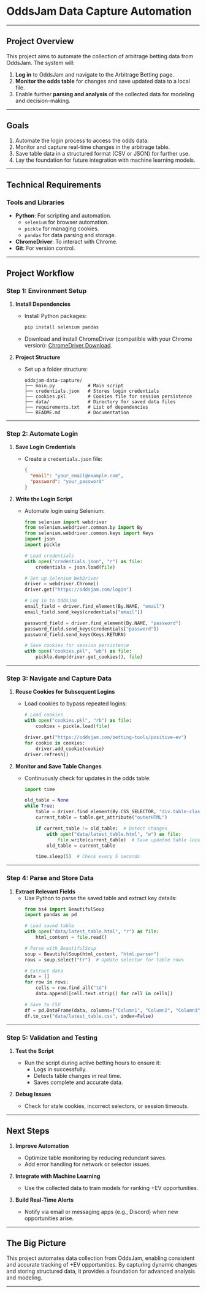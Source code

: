 # **OddsJam Data Capture Automation**

---

## **Project Overview**

This project aims to automate the collection of arbitrage betting data from OddsJam. The system will:
1. **Log in** to OddsJam and navigate to the Arbitrage Betting page.
2. **Monitor the odds table** for changes and save updated data to a local file.
3. Enable further **parsing and analysis** of the collected data for modeling and decision-making.

---

## **Goals**

1. Automate the login process to access the odds data.  
2. Monitor and capture real-time changes in the arbitrage table.  
3. Save table data in a structured format (CSV or JSON) for further use.  
4. Lay the foundation for future integration with machine learning models.

---

## **Technical Requirements**

### **Tools and Libraries**
- **Python**: For scripting and automation.
  - `selenium` for browser automation.
  - `pickle` for managing cookies.
  - `pandas` for data parsing and storage.
- **ChromeDriver**: To interact with Chrome.
- **Git**: For version control.

---

## **Project Workflow**

### **Step 1: Environment Setup**

1. **Install Dependencies**  
   - Install Python packages:
     ```bash
     pip install selenium pandas
     ```
   - Download and install ChromeDriver (compatible with your Chrome version):
     [ChromeDriver Download](https://chromedriver.chromium.org/downloads).

2. **Project Structure**
   - Set up a folder structure:
     ```
     oddsjam-data-capture/
     ├── main.py            # Main script
     ├── credentials.json   # Stores login credentials
     ├── cookies.pkl        # Cookies file for session persistence
     ├── data/              # Directory for saved data files
     ├── requirements.txt   # List of dependencies
     └── README.md          # Documentation
     ```

---

### **Step 2: Automate Login**

1. **Save Login Credentials**
   - Create a `credentials.json` file:
     ```json
     {
       "email": "your_email@example.com",
       "password": "your_password"
     }
     ```

2. **Write the Login Script**
   - Automate login using Selenium:
     ```python
     from selenium import webdriver
     from selenium.webdriver.common.by import By
     from selenium.webdriver.common.keys import Keys
     import json
     import pickle

     # Load credentials
     with open("credentials.json", "r") as file:
         credentials = json.load(file)

     # Set up Selenium WebDriver
     driver = webdriver.Chrome()
     driver.get("https://oddsjam.com/login")

     # Log in to OddsJam
     email_field = driver.find_element(By.NAME, "email")
     email_field.send_keys(credentials["email"])

     password_field = driver.find_element(By.NAME, "password")
     password_field.send_keys(credentials["password"])
     password_field.send_keys(Keys.RETURN)

     # Save cookies for session persistence
     with open("cookies.pkl", "wb") as file:
         pickle.dump(driver.get_cookies(), file)
     ```

---

### **Step 3: Navigate and Capture Data**

1. **Reuse Cookies for Subsequent Logins**
   - Load cookies to bypass repeated logins:
     ```python
     # Load cookies
     with open("cookies.pkl", "rb") as file:
         cookies = pickle.load(file)

     driver.get("https://oddsjam.com/betting-tools/positive-ev")
     for cookie in cookies:
         driver.add_cookie(cookie)
     driver.refresh()
     ```

2. **Monitor and Save Table Changes**
   - Continuously check for updates in the odds table:
     ```python
     import time

     old_table = None
     while True:
         table = driver.find_element(By.CSS_SELECTOR, "div.table-class")  # Update selector
         current_table = table.get_attribute("outerHTML")

         if current_table != old_table:  # Detect changes
             with open("data/latest_table.html", "w") as file:
                 file.write(current_table)  # Save updated table locally
             old_table = current_table

         time.sleep(5)  # Check every 5 seconds
     ```

---

### **Step 4: Parse and Store Data**

1. **Extract Relevant Fields**
   - Use Python to parse the saved table and extract key details:
     ```python
     from bs4 import BeautifulSoup
     import pandas as pd

     # Load saved table
     with open("data/latest_table.html", "r") as file:
         html_content = file.read()

     # Parse with BeautifulSoup
     soup = BeautifulSoup(html_content, "html.parser")
     rows = soup.select("tr")  # Update selector for table rows

     # Extract data
     data = []
     for row in rows:
         cells = row.find_all("td")
         data.append([cell.text.strip() for cell in cells])

     # Save to CSV
     df = pd.DataFrame(data, columns=["Column1", "Column2", "Column3"])  # Update column names
     df.to_csv("data/latest_table.csv", index=False)
     ```

---

### **Step 5: Validation and Testing**

1. **Test the Script**
   - Run the script during active betting hours to ensure it:
     - Logs in successfully.
     - Detects table changes in real time.
     - Saves complete and accurate data.

2. **Debug Issues**
   - Check for stale cookies, incorrect selectors, or session timeouts.

---

## **Next Steps**

1. **Improve Automation**
   - Optimize table monitoring by reducing redundant saves.
   - Add error handling for network or selector issues.

2. **Integrate with Machine Learning**
   - Use the collected data to train models for ranking +EV opportunities.

3. **Build Real-Time Alerts**
   - Notify via email or messaging apps (e.g., Discord) when new opportunities arise.

---

## **The Big Picture**

This project automates data collection from OddsJam, enabling consistent and accurate tracking of +EV opportunities. By capturing dynamic changes and storing structured data, it provides a foundation for advanced analysis and modeling.

---

